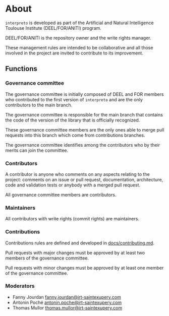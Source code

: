 # About

`interpreto` is developed as part of the Artificial and Natural Intelligence Toulouse Institute (DEEL/FOR/ANITI) program.

DEEL/FOR/ANITI is the repository owner and the write rights manager.

These management rules are intended to be collaborative and all those involved in the project are invited to contribute to its improvement.

## Functions

### Governance committee

The governance committee is initially composed of DEEL and FOR members who contributed to the first version of `interpreto` and are the only contributors to the main branch.

The governance committee is responsible for the main branch that contains the code of the version of the library that is officially recognized.

These governance committee members are the only ones able to merge pull requests into this branch which come from contributions branches.

The governance committee identifies among the contributors who by their merits can join the committee.

### Contributors

A contributor is anyone who comments on any aspects relating to the project: comments on an issue or pull request, documentation, architecture, code and validation tests or anybody with a merged pull request.

All governance committee members are contributors.

### Maintainers

All contributors with write rights (commit rights) are maintainers.

### Contributions

Contributions rules are defined and developed in [docs/contributing.md](./contributing.md).

Pull requests with major changes must be approved by at least two members of the governance committee.

Pull requests with minor changes must be approved by at least one member of the governance committee.

### Moderators

- Fanny Jourdan <fanny.jourdan@irt-saintexupery.com>
- Antonin Poché <antonin.poche@irt-saintexupery.com>
- Thomas Mullor <thomas.mullor@irt-saintexupery.com>
